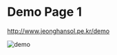 # Demo Page 1

http://www.jeonghansol.pe.kr/demo

![demo](https://user-images.githubusercontent.com/67579529/96588206-528f4600-131e-11eb-9d25-727189e1c14f.png)
